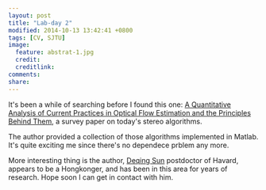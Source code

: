 ```yaml
---
layout: post
title: "Lab-day 2"
modified: 2014-10-13 13:42:41 +0800
tags: [CV, SJTU]
image:
  feature: abstrat-1.jpg
  credit: 
  creditlink: 
comments: 
share: 
---
```

It's been a while of searching before I found this one:
[A Quantitative Analysis of Current Practices in Optical Flow Estimation and the Principles Behind Them](http://cs.brown.edu/~dqsun/pubs/Sun2013QAP.pdf), a survey paper on today's stereo algorithms.

The author provided a collection of those algorithms implemented in Matlab. It's quite exciting me since there's no dependece prblem any more.

More interesting thing is the author, [Deqing Sun](http://cs.brown.edu/~dqsun/index.html) postdoctor of Havard, appears to be a Hongkonger, and has been in this area for years of research.
Hope soon I can get in contact with him.